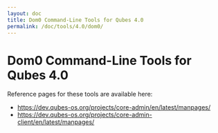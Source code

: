 ```yaml
---
layout: doc
title: Dom0 Command-Line Tools for Qubes 4.0
permalink: /doc/tools/4.0/dom0/
---
```


Dom0 Command-Line Tools for Qubes 4.0
=====================================

Reference pages for these tools are available here:

 * <https://dev.qubes-os.org/projects/core-admin/en/latest/manpages/>
 * <https://dev.qubes-os.org/projects/core-admin-client/en/latest/manpages/>


